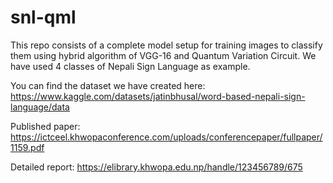 # snl-qml
This repo consists of a complete model setup for training images to classify them using hybrid algorithm of VGG-16 and Quantum Variation Circuit. We have used 4 classes of Nepali Sign Language as example.

You can find the dataset we have created here: https://www.kaggle.com/datasets/jatinbhusal/word-based-nepali-sign-language/data

Published paper: https://ictceel.khwopaconference.com/uploads/conferencepaper/fullpaper/1159.pdf

Detailed report: https://elibrary.khwopa.edu.np/handle/123456789/675
